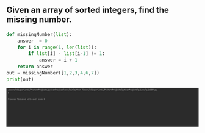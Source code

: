## Given an array of sorted integers, find the missing number.
```.py
def missingNumber(list):
    answer  = 0
    for i in range(1, len(list)):
        if list[i] - list[i-1] != 1:
            answer = i + 1
    return answer
out = missingNumber([1,2,3,4,6,7])
print(out)
```
![](quiz_pic09.png)
